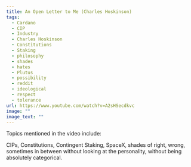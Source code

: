 ```yaml
---
title: An Open Letter to Me (Charles Hoskinson)
tags:
  - Cardano
  - CIP
  - Industry
  - Charles Hoskinson
  - Constitutions
  - Staking
  - philosophy
  - shades
  - hates
  - Plutus
  - possibility
  - reddit
  - ideological
  - respect
  - tolerance
url: https://www.youtube.com/watch?v=A2sHSecdkvc
image: ""
image_text: ""
---
```

Topics mentioned in the video include:

CIPs, Constitutions, Contingent Staking, SpaceX, shades of right, wrong, sometimes in between without looking at the personality, without being absolutely categorical.
